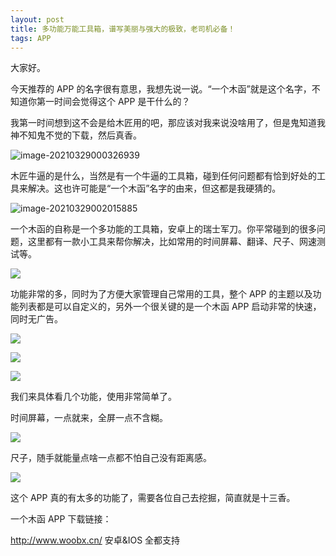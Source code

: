 ```yaml
---
layout: post
title: 多功能万能工具箱，谱写美丽与强大的极致，老司机必备！
tags: APP
---
```


大家好。

今天推荐的 APP 的名字很有意思，我想先说一说。“一个木函”就是这个名字，不知道你第一时间会觉得这个 APP 是干什么的？

我第一时间想到这不会是给木匠用的吧，那应该对我来说没啥用了，但是鬼知道我神不知鬼不觉的下载，然后真香。

![image-20210329000326939](https://7465-test-3c9b5e-books-1301492295.tcb.qcloud.la/images/compress_image-20210329000326939.png)

木匠牛逼的是什么，当然是有一个牛逼的工具箱，碰到任何问题都有恰到好处的工具来解决。这也许可能是“一个木函”名字的由来，但这都是我硬猜的。

![image-20210329002015885](https://7465-test-3c9b5e-books-1301492295.tcb.qcloud.la/images/compress_image-20210329002015885.png)

一个木函的自称是一个多功能的工具箱，安卓上的瑞士军刀。你平常碰到的很多问题，这里都有一款小工具来帮你解决，比如常用的时间屏幕、翻译、尺子、网速测试等。

![](https://7465-test-3c9b5e-books-1301492295.tcb.qcloud.la/images/compress_0_2f1902ebc861439186b5a82b0517b5af.jpg)

功能非常的多，同时为了方便大家管理自己常用的工具，整个 APP 的主题以及功能列表都是可以自定义的，另外一个很关键的是一个木函 APP 启动非常的快速，同时无广告。

![](https://7465-test-3c9b5e-books-1301492295.tcb.qcloud.la/images/compress_1_2f1902ebc861439186b5a82b0517b5af.jpg)

![](https://7465-test-3c9b5e-books-1301492295.tcb.qcloud.la/images/compress_2_2f1902ebc861439186b5a82b0517b5af.jpg)

![](https://7465-test-3c9b5e-books-1301492295.tcb.qcloud.la/images/compress_3_2f1902ebc861439186b5a82b0517b5af.jpg)

我们来具体看几个功能，使用非常简单了。

时间屏幕，一点就来，全屏一点不含糊。

![](https://7465-test-3c9b5e-books-1301492295.tcb.qcloud.la/images/compress_Screenshot_20210328_235930_com.One.WoodenLetter.jpg)

尺子，随手就能量点啥一点都不怕自己没有距离感。

![](https://7465-test-3c9b5e-books-1301492295.tcb.qcloud.la/images/compress_Screenshot_20210329_001731_com.One.WoodenLetter.jpg)

这个 APP 真的有太多的功能了，需要各位自己去挖掘，简直就是十三香。



一个木函 APP 下载链接：

http://www.woobx.cn/  安卓&IOS 全都支持